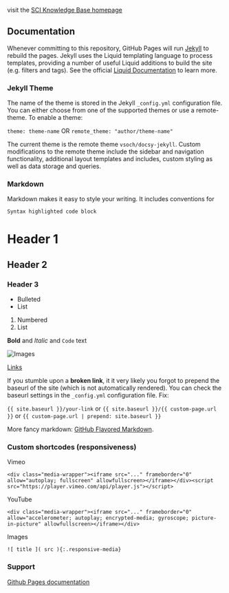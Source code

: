 visit the [SCI Knowledge Base homepage](https://visualengineers.github.io/sci-knowledge-base/)

## Documentation

Whenever committing to this repository, GitHub Pages will run [Jekyll](https://jekyllrb.com/) to rebuild the pages. Jekyll uses the Liquid templating language to process templates, providing a number of useful Liquid additions to build the site (e.g. filters and tags). See the official [Liquid Documentation](https://shopify.github.io/liquid/basics/introduction/) to learn more.

### Jekyll Theme

The name of the theme is stored in the Jekyll `_config.yml` configuration file. You can either choose from one of the supported themes or use a remote-theme. To enable a theme:

`theme: theme-name` OR `remote_theme: "author/theme-name"`

The current theme is the remote theme `vsoch/docsy-jekyll`. Custom modifications to the remote theme include the sidebar and navigation functionality, additional layout templates and includes, custom styling as well as data storage and queries.

### Markdown

Markdown makes it easy to style your writing. It includes conventions for

```markdown
Syntax highlighted code block
```

# Header 1
## Header 2
### Header 3

- Bulleted
- List

1. Numbered
2. List

**Bold** and _Italic_ and `Code` text

![Images](https://publicdomainvectors.org/photos/Placeholder.png)

[Links](url) 

If you stumble upon a **broken link**, it it very likely you forgot to prepend the baseurl of the site (which is not automatically rendered). You can check the baseurl settings in the `_config.yml` configuration file. Fix: 

`{{ site.baseurl }}/your-link` or `{{ site.baseurl }}/{{ custom-page.url }}` or `{{ custom-page.url | prepend: site.baseurl }}`

More fancy markdown: [GitHub Flavored Markdown](https://guides.github.com/features/mastering-markdown/).

### Custom shortcodes (responsiveness)

Vimeo 

`<div class="media-wrapper"><iframe src="..." frameborder="0" allow="autoplay; fullscreen" allowfullscreen></iframe></div><script src="https://player.vimeo.com/api/player.js"></script>`

YouTube

`<div class="media-wrapper"><iframe src="..." frameborder="0" allow="accelerometer; autoplay; encrypted-media; gyroscope; picture-in-picture" allowfullscreen></iframe></div>`

Images

`![ title ]( src ){:.responsive-media}`

### Support

 [Github Pages documentation](https://help.github.com/categories/github-pages-basics/)

